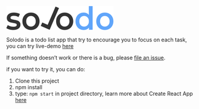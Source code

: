 <img alt="Solodo Logo" src="https://github.com/nawwab/solodo/blob/main/src/logo-black.svg?raw=true"/>

Solodo is a todo list app that try to encourage you to focus on each task, you can try live-demo [here](https://codesandbox.io/p/github/nwxxb/solodo/main?layout=%257B%2522sidebarPanel%2522%253A%2522EXPLORER%2522%252C%2522rootPanelGroup%2522%253A%257B%2522direction%2522%253A%2522horizontal%2522%252C%2522contentType%2522%253A%2522UNKNOWN%2522%252C%2522type%2522%253A%2522PANEL_GROUP%2522%252C%2522id%2522%253A%2522ROOT_LAYOUT%2522%252C%2522panels%2522%253A%255B%257B%2522type%2522%253A%2522PANEL_GROUP%2522%252C%2522contentType%2522%253A%2522UNKNOWN%2522%252C%2522direction%2522%253A%2522vertical%2522%252C%2522id%2522%253A%2522clk57c25n000g206f7jakvmtg%2522%252C%2522sizes%2522%253A%255B70%252C30%255D%252C%2522panels%2522%253A%255B%257B%2522type%2522%253A%2522PANEL_GROUP%2522%252C%2522contentType%2522%253A%2522EDITOR%2522%252C%2522direction%2522%253A%2522horizontal%2522%252C%2522id%2522%253A%2522EDITOR%2522%252C%2522panels%2522%253A%255B%257B%2522type%2522%253A%2522PANEL%2522%252C%2522contentType%2522%253A%2522EDITOR%2522%252C%2522id%2522%253A%2522clk57c25m000b206ftf0v0436%2522%257D%255D%252C%2522sizes%2522%253A%255B100%255D%257D%252C%257B%2522type%2522%253A%2522PANEL_GROUP%2522%252C%2522contentType%2522%253A%2522SHELLS%2522%252C%2522direction%2522%253A%2522horizontal%2522%252C%2522id%2522%253A%2522SHELLS%2522%252C%2522panels%2522%253A%255B%257B%2522type%2522%253A%2522PANEL%2522%252C%2522contentType%2522%253A%2522SHELLS%2522%252C%2522id%2522%253A%2522clk57c25m000f206f1z69co7k%2522%257D%255D%252C%2522sizes%2522%253A%255B100%255D%257D%255D%257D%252C%257B%2522type%2522%253A%2522PANEL_GROUP%2522%252C%2522contentType%2522%253A%2522DEVTOOLS%2522%252C%2522direction%2522%253A%2522vertical%2522%252C%2522id%2522%253A%2522DEVTOOLS%2522%252C%2522panels%2522%253A%255B%257B%2522type%2522%253A%2522PANEL%2522%252C%2522contentType%2522%253A%2522DEVTOOLS%2522%252C%2522id%2522%253A%2522clk57c25m000d206frpylwk6z%2522%257D%255D%252C%2522sizes%2522%253A%255B100%255D%257D%255D%252C%2522sizes%2522%253A%255B50%252C50%255D%257D%252C%2522tabbedPanels%2522%253A%257B%2522clk57c25m000b206ftf0v0436%2522%253A%257B%2522id%2522%253A%2522clk57c25m000b206ftf0v0436%2522%252C%2522activeTabId%2522%253A%2522clk57eu3y0166206f4hctpm2i%2522%252C%2522tabs%2522%253A%255B%257B%2522id%2522%253A%2522clk57c25m000a206frgpnwr4k%2522%252C%2522mode%2522%253A%2522permanent%2522%252C%2522type%2522%253A%2522FILE%2522%252C%2522filepath%2522%253A%2522%252FREADME.md%2522%252C%2522state%2522%253A%2522IDLE%2522%257D%252C%257B%2522type%2522%253A%2522FILE%2522%252C%2522filepath%2522%253A%2522%252Fsrc%252FWhatPage%252FWhat.js%2522%252C%2522id%2522%253A%2522clk57eu3y0166206f4hctpm2i%2522%252C%2522mode%2522%253A%2522permanent%2522%252C%2522state%2522%253A%2522IDLE%2522%257D%255D%257D%252C%2522clk57c25m000d206frpylwk6z%2522%253A%257B%2522id%2522%253A%2522clk57c25m000d206frpylwk6z%2522%252C%2522tabs%2522%253A%255B%257B%2522type%2522%253A%2522TASK_PORT%2522%252C%2522taskId%2522%253A%2522start%2522%252C%2522port%2522%253A3000%252C%2522id%2522%253A%2522clk57dvpy010g206f02rsiez1%2522%252C%2522mode%2522%253A%2522permanent%2522%252C%2522path%2522%253A%2522%252F%2522%257D%255D%252C%2522activeTabId%2522%253A%2522clk57dvpy010g206f02rsiez1%2522%257D%252C%2522clk57c25m000f206f1z69co7k%2522%253A%257B%2522id%2522%253A%2522clk57c25m000f206f1z69co7k%2522%252C%2522activeTabId%2522%253A%2522clk57dqim00pl206fdp8swenm%2522%252C%2522tabs%2522%253A%255B%257B%2522id%2522%253A%2522clk57c25m000e206fbye6g2no%2522%252C%2522mode%2522%253A%2522permanent%2522%252C%2522type%2522%253A%2522TERMINAL%2522%252C%2522shellId%2522%253A%2522clk57c1gs001efpgd3j0y3ybq%2522%257D%252C%257B%2522type%2522%253A%2522TASK_LOG%2522%252C%2522taskId%2522%253A%2522start%2522%252C%2522id%2522%253A%2522clk57dqim00pl206fdp8swenm%2522%252C%2522mode%2522%253A%2522permanent%2522%257D%255D%257D%257D%252C%2522showDevtools%2522%253Atrue%252C%2522showShells%2522%253Atrue%252C%2522showSidebar%2522%253Atrue%252C%2522sidebarPanelSize%2522%253A15%257D)

If something doesn’t work or there is a bug, please [file an issue](https://github.com/facebook/create-react-app/issues/new).

if you want to try it, you can do:

1. Clone this project
2. npm install
3. type: ```npm start``` in project directory, learn more about Create React App [here](https://create-react-app.dev/docs/getting-started/)
